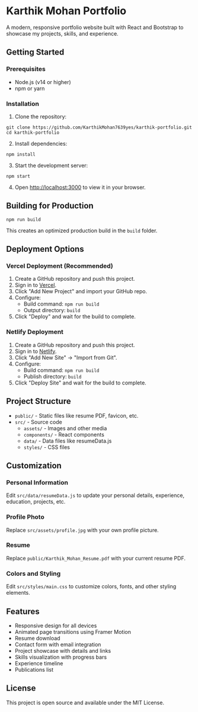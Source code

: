# Karthik Mohan Portfolio

A modern, responsive portfolio website built with React and Bootstrap to showcase my projects, skills, and experience.

## Getting Started

### Prerequisites
- Node.js (v14 or higher)
- npm or yarn

### Installation

1. Clone the repository:
```
git clone https://github.com/KarthikMohan7639yes/karthik-portfolio.git
cd karthik-portfolio
```

2. Install dependencies:
```
npm install
```

3. Start the development server:
```
npm start
```

4. Open [http://localhost:3000](http://localhost:3000) to view it in your browser.

## Building for Production

```
npm run build
```

This creates an optimized production build in the `build` folder.

## Deployment Options

### Vercel Deployment (Recommended)
1. Create a GitHub repository and push this project.
2. Sign in to [Vercel](https://vercel.com).
3. Click "Add New Project" and import your GitHub repo.
4. Configure:
   - Build command: `npm run build`
   - Output directory: `build`
5. Click "Deploy" and wait for the build to complete.

### Netlify Deployment
1. Create a GitHub repository and push this project.
2. Sign in to [Netlify](https://app.netlify.com).
3. Click "Add New Site" → "Import from Git".
4. Configure:
   - Build command: `npm run build`
   - Publish directory: `build`
5. Click "Deploy Site" and wait for the build to complete.

## Project Structure

- `public/` - Static files like resume PDF, favicon, etc.
- `src/` - Source code
  - `assets/` - Images and other media
  - `components/` - React components
  - `data/` - Data files like resumeData.js
  - `styles/` - CSS files

## Customization

### Personal Information
Edit `src/data/resumeData.js` to update your personal details, experience, education, projects, etc.

### Profile Photo
Replace `src/assets/profile.jpg` with your own profile picture.

### Resume
Replace `public/Karthik_Mohan_Resume.pdf` with your current resume PDF.

### Colors and Styling
Edit `src/styles/main.css` to customize colors, fonts, and other styling elements.

## Features
- Responsive design for all devices
- Animated page transitions using Framer Motion
- Resume download
- Contact form with email integration
- Project showcase with details and links
- Skills visualization with progress bars
- Experience timeline
- Publications list

## License
This project is open source and available under the MIT License.